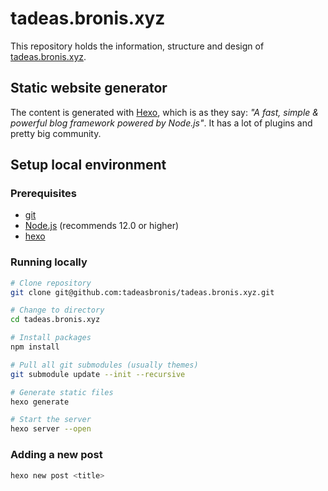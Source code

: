 # tadeas.bronis.xyz

This repository holds the information, structure and design of [tadeas.bronis.xyz](https://tadeas.bronis.xyz).

## Static website generator

The content is generated with [Hexo](https://hexo.io/), which is as they say: *"A fast, simple & powerful blog framework powered by Node.js"*. It has a lot of plugins and pretty big community.

## Setup local environment

### Prerequisites

- [git](https://git-scm.com/book/en/v2/Getting-Started-Installing-Git)
- [Node.js](https://nodejs.org/en/learn/getting-started/how-to-install-nodejs#how-to-install-nodejs) (recommends 12.0 or higher)
- [hexo](https://hexo.io/docs/#Install-Hexo)

### Running locally

```bash
# Clone repository
git clone git@github.com:tadeasbronis/tadeas.bronis.xyz.git

# Change to directory
cd tadeas.bronis.xyz

# Install packages
npm install

# Pull all git submodules (usually themes)
git submodule update --init --recursive

# Generate static files
hexo generate

# Start the server
hexo server --open
```

### Adding a new post

```bash
hexo new post <title>
```
